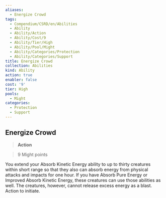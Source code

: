 ```yaml
---
aliases:
  - Energize Crowd
tags:
  - Compendium/CSRD/en/Abilities
  - Ability
  - Ability/Action
  - Ability/Cost/9
  - Ability/Tier/High
  - Ability/Pool/Might
  - Ability/Categories/Protection
  - Ability/Categories/Support
title: Energize Crowd
collection: Abilities
kind: Ability
action: true
enabler: false
cost: '9'
tier: High
pools:
  - Might
categories:
  - Protection
  - Support
---
```

## Energize Crowd    
>**Action**    
>9 Might points  
    
You extend your Absorb Kinetic Energy ability to up to thirty creatures within short range so that they also can absorb energy from physical attacks and impacts for one hour. If you have Absorb Pure Energy or Improved Absorb Kinetic Energy, these creatures can use those abilities as well. The creatures, however, cannot release excess energy as a blast. Action to initiate.